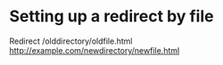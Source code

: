 # Setting up a redirect by file

Redirect /olddirectory/oldfile.html http://example.com/newdirectory/newfile.html